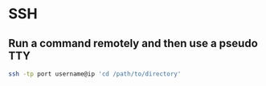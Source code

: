 # SSH

## Run a command remotely and then use a pseudo TTY

```bash
ssh -tp port username@ip 'cd /path/to/directory'
```